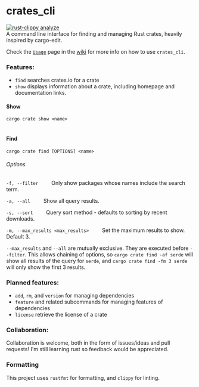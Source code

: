 # crates_cli

[![rust-clippy analyze](https://github.com/willothy/crates_cli/actions/workflows/rust-clippy.yml/badge.svg?branch=main)](https://github.com/willothy/crates_cli/actions/workflows/rust-clippy.yml)
<br>A command line interface for finding and managing Rust crates, heavily inspired by cargo-edit.


Check the [`Usage`](https://github.com/willothy/crates_cli/wiki/Usage) page in the [wiki](https://github.com/willothy/crates_cli/wiki) for more info on how to use `crates_cli`.

### Features:
- `find` searches crates.io for a crate
- `show` displays information about a crate, including homepage and documentation links.

#### Show
`cargo crate show <name>`<br><br>

#### Find
`cargo crate find [OPTIONS] <name>`
###### Options
`-f, --filter`&nbsp;&nbsp;&nbsp;&nbsp;&nbsp;&nbsp;&nbsp;&nbsp;
Only show packages whose names include the search term.

`-a, --all`&nbsp;&nbsp;&nbsp;&nbsp;&nbsp;&nbsp;&nbsp;&nbsp;
Show all query results.

`-s, --sort`&nbsp;&nbsp;&nbsp;&nbsp;&nbsp;&nbsp;&nbsp;&nbsp;
Query sort method - defaults to sorting by recent downloads.

`-m, --max_results <max_results>`&nbsp;&nbsp;&nbsp;&nbsp;&nbsp;&nbsp;&nbsp;&nbsp;
Set the maximum results to show. Default 3.

`--max_results` and `--all` are mutually exclusive. They are executed before `--filter`. This allows chaining of options, so `cargo crate find -af serde` will show all results of the query for `serde`, and `cargo crate find -fm 3 serde` will only show the first 3 results.

### Planned features:
- `add`, `rm`, and `version` for managing dependencies
- `feature` and related subcommands for managing features of dependencies
- `license` retrieve the license of a crate


### Collaboration:
Collaboration is welcome, both in the form of issues/ideas and pull requests! I'm still learning rust so feedback would be appreciated.

### Formatting
This project uses `rustfmt` for formatting, and `clippy` for linting.
